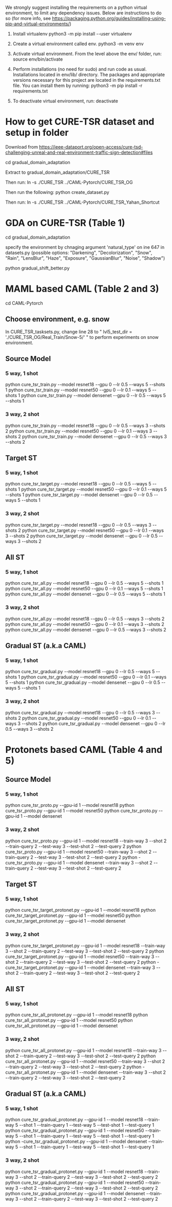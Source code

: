 We strongly suggest installing the requirements on a python virtual environment, to limit any dependency issues. Below are instructions to do so (for more info, see https://packaging.python.org/guides/installing-using-pip-and-virtual-environments/)
1. Install virtualenv
python3 -m pip install --user virtualenv

2. Create a virtual environment called env.
python3 -m venv env

1. Activate virtual environment. From the level above the env/ folder, run:
source env/bin/activate

2. Perform installations (no need for sudo) and run code as usual. Installations located in env/lib/ directory. The packages and appropriate versions necessary for this project are located in the requirements.txt file. You can install them by running:
python3 -m pip install -r requirements.txt

3. To deactivate virtual environment, run:
deactivate

# How to get CURE-TSR dataset and setup in folder
Download from https://ieee-dataport.org/open-access/cure-tsd-challenging-unreal-and-real-environment-traffic-sign-detection#files  

cd gradual_domain_adaptation

Extract to gradual_domain_adaptation/CURE_TSR

Then run: ln -s ./CURE_TSR ../CAML-Pytorch/CURE_TSR_OG

Then run the following: python create_dataset.py

Then run: ln -s ./CURE_TSR ../CAML-Pytorch/CURE_TSR_Yahan_Shortcut

# GDA on CURE-TSR (Table 1)
cd gradual_domain_adaptation

specify the environment by chnaging argument 'natural_type' on ine 647 in datasets.py (possible options: "Darkening", "Decolorization", "Snow", "Rain", "LensBlur", "Haze", "Exposure", "GaussianBlur", "Noise", "Shadow")

python gradual_shift_better.py

# MAML based CAML (Table 2 and 3)
cd CAML-Pytorch
## Choose environment, e.g. snow
In CURE_TSR_tasksets.py, change line 28 to " lvl5_test_dir = './CURE_TSR_OG/Real_Train/Snow-5/' " to perform experiments on snow environment.

## Source Model
### 5 way, 1 shot
python cure_tsr_train.py --model resnet18 --gpu 0 --lr 0.5 --ways 5 --shots 1
python cure_tsr_train.py --model resnet50 --gpu 0 --lr 0.1 --ways 5 --shots 1
python cure_tsr_train.py --model densenet --gpu 0 --lr 0.5 --ways 5 --shots 1
### 3 way, 2 shot
python cure_tsr_train.py --model resnet18 --gpu 0 --lr 0.5 --ways 3 --shots 2
python cure_tsr_train.py --model resnet50 --gpu 0 --lr 0.1 --ways 3 --shots 2
python cure_tsr_train.py --model densenet --gpu 0 --lr 0.5 --ways 3 --shots 2

## Target ST
### 5 way, 1 shot
python cure_tsr_target.py --model resnet18 --gpu 0 --lr 0.5 --ways 5 --shots 1
python cure_tsr_target.py --model resnet50 --gpu 0 --lr 0.1 --ways 5 --shots 1
python cure_tsr_target.py --model densenet --gpu 0 --lr 0.5 --ways 5 --shots 1
### 3 way, 2 shot
python cure_tsr_target.py --model resnet18 --gpu 0 --lr 0.5 --ways 3 --shots 2
python cure_tsr_target.py --model resnet50 --gpu 0 --lr 0.1 --ways 3 --shots 2
python cure_tsr_target.py --model densenet --gpu 0 --lr 0.5 --ways 3 --shots 2

## All ST
### 5 way, 1 shot
python cure_tsr_all.py --model resnet18 --gpu 0 --lr 0.5 --ways 5 --shots 1
python cure_tsr_all.py --model resnet50 --gpu 0 --lr 0.1 --ways 5 --shots 1
python cure_tsr_all.py --model densenet --gpu 0 --lr 0.5 --ways 5 --shots 1
### 3 way, 2 shot
python cure_tsr_all.py --model resnet18 --gpu 0 --lr 0.5 --ways 3 --shots 2
python cure_tsr_all.py --model resnet50 --gpu 0 --lr 0.1 --ways 3 --shots 2
python cure_tsr_all.py --model densenet --gpu 0 --lr 0.5 --ways 3 --shots 2

## Gradual ST (a.k.a CAML)
### 5 way, 1 shot
python cure_tsr_gradual.py --model resnet18 --gpu 0 --lr 0.5 --ways 5 --shots 1
python cure_tsr_gradual.py --model resnet50 --gpu 0 --lr 0.1 --ways 5 --shots 1
python cure_tsr_gradual.py --model densenet --gpu 0 --lr 0.5 --ways 5 --shots 1
### 3 way, 2 shot
python cure_tsr_gradual.py --model resnet18 --gpu 0 --lr 0.5 --ways 3 --shots 2
python cure_tsr_gradual.py --model resnet50 --gpu 0 --lr 0.1 --ways 3 --shots 2
python cure_tsr_gradual.py --model densenet --gpu 0 --lr 0.5 --ways 3 --shots 2


# Protonets based CAML (Table 4 and 5)
## Source Model
### 5 way, 1 shot
python cure_tsr_proto.py --gpu-id 1 --model resnet18 
python cure_tsr_proto.py --gpu-id 1 --model resnet50
python cure_tsr_proto.py --gpu-id 1 --model densenet 
### 3 way, 2 shot
python cure_tsr_proto.py --gpu-id 1 --model resnet18 --train-way 3 --shot 2 --train-query 2 --test-way 3 --test-shot 2 --test-query 2
python cure_tsr_proto.py --gpu-id 1 --model resnet50 --train-way 3 --shot 2 --train-query 2 --test-way 3 --test-shot 2 --test-query 2
python -cure_tsr_proto.py --gpu-id 1 --model densenet --train-way 3 --shot 2 --train-query 2 --test-way 3 --test-shot 2 --test-query 2

## Target ST
### 5 way, 1 shot
python cure_tsr_target_protonet.py --gpu-id 1 --model resnet18 
python cure_tsr_target_protonet.py --gpu-id 1 --model resnet50
python cure_tsr_target_protonet.py --gpu-id 1 --model densenet 
### 3 way, 2 shot
python cure_tsr_target_protonet.py --gpu-id 1 --model resnet18 --train-way 3 --shot 2 --train-query 2 --test-way 3 --test-shot 2 --test-query 2
python cure_tsr_target_protonet.py --gpu-id 1 --model resnet50 --train-way 3 --shot 2 --train-query 2 --test-way 3 --test-shot 2 --test-query 2
python -cure_tsr_target_protonet.py --gpu-id 1 --model densenet --train-way 3 --shot 2 --train-query 2 --test-way 3 --test-shot 2 --test-query 2

## All ST
### 5 way, 1 shot
python cure_tsr_all_protonet.py --gpu-id 1 --model resnet18 
python cure_tsr_all_protonet.py --gpu-id 1 --model resnet50
python cure_tsr_all_protonet.py --gpu-id 1 --model densenet 
### 3 way, 2 shot
python cure_tsr_all_protonet.py --gpu-id 1 --model resnet18 --train-way 3 --shot 2 --train-query 2 --test-way 3 --test-shot 2 --test-query 2
python cure_tsr_all_protonet.py --gpu-id 1 --model resnet50 --train-way 3 --shot 2 --train-query 2 --test-way 3 --test-shot 2 --test-query 2
python -cure_tsr_all_protonet.py --gpu-id 1 --model densenet --train-way 3 --shot 2 --train-query 2 --test-way 3 --test-shot 2 --test-query 2

## Gradual ST (a.k.a CAML)
### 5 way, 1 shot
python cure_tsr_gradual_protonet.py --gpu-id 1 --model resnet18 --train-way 5 --shot 1 --train-query 1 --test-way 5 --test-shot 1 --test-query 1
python cure_tsr_gradual_protonet.py --gpu-id 1 --model resnet50 --train-way 5 --shot 1 --train-query 1 --test-way 5 --test-shot 1 --test-query 1
python -cure_tsr_gradual_protonet.py --gpu-id 1 --model densenet --train-way 5 --shot 1 --train-query 1 --test-way 5 --test-shot 1 --test-query 1
### 3 way, 2 shot
python cure_tsr_gradual_protonet.py --gpu-id 1 --model resnet18 --train-way 3 --shot 2 --train-query 2 --test-way 3 --test-shot 2 --test-query 2
python cure_tsr_gradual_protonet.py --gpu-id 1 --model resnet50 --train-way 3 --shot 2 --train-query 2 --test-way 3 --test-shot 2 --test-query 2
python cure_tsr_gradual_protonet.py --gpu-id 1 --model densenet --train-way 3 --shot 2 --train-query 2 --test-way 3 --test-shot 2 --test-query 2
